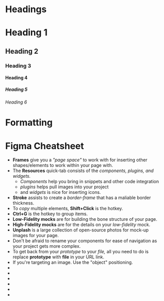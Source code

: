 # **Headings**

# Heading 1

## Heading 2

### Heading 3

#### Heading 4

##### Heading 5

###### Heading 6

# **Formatting**

# Figma Cheatsheet

<ul>
  <li> <b>Frames</b> give you a <i>"page space"</i> to work with for inserting other shapes/elements to work within your page with.  </li>
  <li> The <b>Resources</b> quick-tab consists of the <i>components, plugins, and widgets.</i>
    <ul>
      <li><i>Components</i> help you bring in snippets and other code integration</li>
      <li><i>plugins</i> helps pull images into your project</li>
      <li>and <i>widgets</i> is nice for inserting icons.</li>
    </ul> </li>
  <li> <b>Stroke</b> assists to create a <i>border-frame</i> that has a maliable border thickness. </li>
  <li> To <i>copy</i> multiple elements, <b>Shift+Click</b> is the hotkey. </li>
  <li> <b>Ctrl+G</b> is the hotkey to group items. </li>
  <li> <b>Low-Fidelity mocks</b> are for building the bone structure of your page. </li>
  <li> <b>High-Fidelity mocks</b> are for the details on your <i>low-fidelity</i> mock. </li>
  <li> <b>Unplash</b> is a large collection of open-source photos for mock-up images for your page. </li>
  <li> Don't be afraid to rename your components for ease of navigation as your project gets more complex.</li>
  <li> To get back from your <i>prototype</i> to your <i>file,</i> all you need to do is replace <b>prototype</b> with <b>file</b> in your URL link.</li>
  <li> If you're targeting an image. Use the "object" positioning. </li>
  <li>  </li>
  <li>  </li>
  <li>  </li>
  <li>  </li>
  <li>  </li>
  <li>  </li>
</ul>